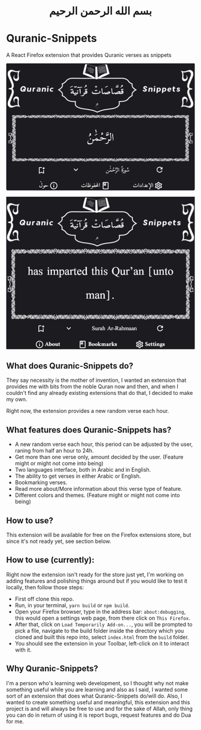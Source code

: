 <div id="basmallah" align="center"><h1>بسم الله الرحمن الرحيم</h1></div>

# Quranic-Snippets

A React Firefox extension that provides Quranic verses as snippets

<div align="center">

![demo img](./src/img/demo/demo_arabic.jpg)

![demo img](./src/img/demo/demo_english.jpg)

</div>

## What does Quranic-Snippets do?

They say necessity is the mother of invention, I wanted an extension that provides me with bits from the noble Quran now and then, and when I couldn't find any already existing extensions that do that, I decided to make my own.

Right now, the extension provides a new random verse each hour.

## What features does Quranic-Snippets has?

-   A new random verse each hour, this period can be adjusted by the user, raning from half an hour to 24h.
-   Get more than one verse only, amount decided by the user. (Feature might or might not come into being)
-   Two languages interface, both in Arabic and in English.
-   The ability to get verses in either Arabic or English.
-   Bookmarking verses.
-   Read more about/More information about this verse type of feature.
-   Different colors and themes. (Feature might or might not come into being)

## How to use?

This extension will be available for free on the Firefox extensions store, but since it's not ready yet, see section below.

## How to use (currently):

Right now the extension isn't ready for the store just yet, I'm working on adding features and polishing things around but if you would like to test it locally, then follow those steps:

-   First off clone this repo.
-   Run, in your terminal, `yarn build` or `npm build`.
-   Open your Firefox browser, type in the address bar: `about:debugging`, this would open a settings web page, from there click on `This Firefox`.
-   After that, click on `Load Temporarily Add-on...`, you will be prompted to pick a file, navigate to the build folder inside the directory which you cloned and built this repo into, select `index.html` from the `build` folder.
-   You should see the extension in your Toolbar, left-click on it to interact with it.

## Why Quranic-Snippets?

I'm a person who's learning web development, so I thought why not make something useful while you are learning and also as I said, I wanted some sort of an extension that does what Quranic-Snippets do/will do. Also, I wanted to create something useful and meaningful, this extension and this project is and will always be free to use and for the sake of Allah, only thing you can do in return of using it is report bugs, request features and do Dua for me.

